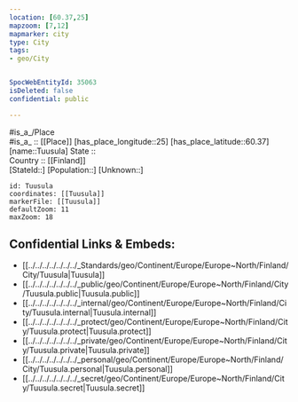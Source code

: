 ```yaml
---
location: [60.37,25] 
mapzoom: [7,12] 
mapmarker: city 
type: City
tags:
- geo/City


SpocWebEntityId: 35063
isDeleted: false
confidential: public

---
```

#is_a_/Place  
#is_a_ :: [[Place]] 
[has_place_longitude::25] 
[has_place_latitude::60.37] 
[name::Tuusula] 
State ::  
Country :: [[Finland]]  
[StateId::] 
[Population::] 
[Unknown::] 


```leaflet
id: Tuusula
coordinates: [[Tuusula]] 
markerFile: [[Tuusula]] 
defaultZoom: 11 
maxZoom: 18
```


## Confidential Links & Embeds: 
- [[../../../../../../../_Standards/geo/Continent/Europe/Europe~North/Finland/City/Tuusula|Tuusula]] 
- [[../../../../../../../_public/geo/Continent/Europe/Europe~North/Finland/City/Tuusula.public|Tuusula.public]] 
- [[../../../../../../../_internal/geo/Continent/Europe/Europe~North/Finland/City/Tuusula.internal|Tuusula.internal]] 
- [[../../../../../../../_protect/geo/Continent/Europe/Europe~North/Finland/City/Tuusula.protect|Tuusula.protect]] 
- [[../../../../../../../_private/geo/Continent/Europe/Europe~North/Finland/City/Tuusula.private|Tuusula.private]] 
- [[../../../../../../../_personal/geo/Continent/Europe/Europe~North/Finland/City/Tuusula.personal|Tuusula.personal]] 
- [[../../../../../../../_secret/geo/Continent/Europe/Europe~North/Finland/City/Tuusula.secret|Tuusula.secret]] 
